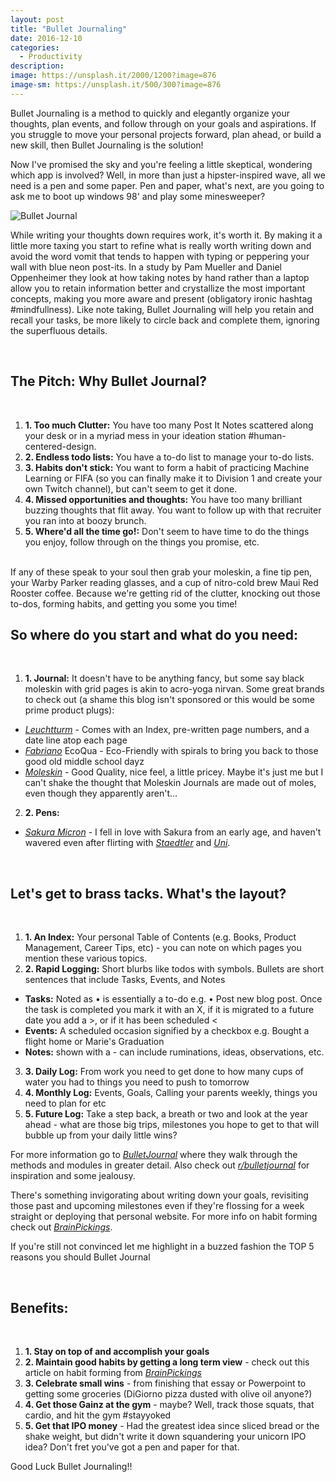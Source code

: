 ```yaml
---
layout: post
title: "Bullet Journaling"
date: 2016-12-10
categories:
  - Productivity
description:
image: https://unsplash.it/2000/1200?image=876
image-sm: https://unsplash.it/500/300?image=876
---
```

Bullet Journaling is a method to quickly and elegantly organize your thoughts, plan events, and follow through on your goals and aspirations. If you struggle to move your personal projects forward, plan ahead, or build a new skill, then Bullet Journaling is the solution!

Now I've promised the sky and you're feeling a little skeptical, wondering which app is involved? Well, in more than just a hipster-inspired wave, all we need is a pen and some paper. Pen and paper, what's next, are you going to ask me to boot up windows 98' and play some minesweeper?  

![Bullet Journal][1]

While writing your thoughts down requires work, it's worth it. By making it a little more taxing you start to refine what is really worth writing down and avoid the word vomit that tends to happen with typing or peppering your wall with blue neon post-its. In a study by Pam Mueller and Daniel Oppenheimer they look at how taking notes by hand rather than a laptop allow you to retain information better and crystallize the most important concepts, making you more aware and present (obligatory ironic hashtag #mindfullness). Like note taking, Bullet Journaling will help you retain and recall your tasks, be more likely to circle back and complete them, ignoring the superfluous details.  

<br>

## The Pitch: Why Bullet Journal?

<br>

1. **1. Too much Clutter:** You have too many Post It Notes scattered along your desk or in a myriad mess in your ideation station #human-centered-design.
2. **2. Endless todo lists:** You have a to-do list to manage your to-do lists.
3. **3. Habits don't stick:** You want to form a habit of practicing Machine Learning or FIFA (so you can finally make it to Division 1 and create your own Twitch channel), but can't seem to get it done.
4. **4. Missed opportunities and thoughts:** You have too many brilliant buzzing thoughts that flit away. You want to follow up with that recruiter you ran into at boozy brunch.
5. **5. Where'd all the time go!:** Don't seem to have time to do the things you enjoy, follow through on the things you promise, etc.  
<br>
If any of these speak to your soul then grab your moleskin, a fine tip pen, your Warby Parker reading glasses, and a cup of nitro-cold brew Maui Red Rooster coffee. Because we're getting rid of the clutter, knocking out those to-dos, forming habits, and getting you some you time!

<br>

## So where do you start and what do you need:

<br>

1. **1. Journal:** It doesn't have to be anything fancy, but some say black moleskin with grid pages is akin to acro-yoga nirvan. Some great brands to check out (a shame this blog isn't sponsored or this would be some prime product plugs):
* _[Leuchtturm][2]_ - Comes with an Index, pre-written page numbers, and a date line atop each page
* _[Fabriano][3]_ EcoQua - Eco-Friendly with spirals to bring you back to those good old middle school dayz
* _[Moleskin][4]_ - Good Quality, nice feel, a little pricey. Maybe it's just me but I can't shake the thought that Moleskin Journals are made out of moles, even though they apparently aren't…
2. **2. Pens:**
* _[Sakura Micron][5]_ - I fell in love with Sakura from an early age, and haven't wavered even after flirting with _[Staedtler][6]_ and _[Uni][7]_.

<br>

## Let's get to brass tacks. What's the layout?

<br>

1. **1. An Index:** Your personal Table of Contents (e.g. Books, Product Management, Career Tips, etc) - you can note on which pages you mention these various topics.  
2. **2. Rapid Logging:** Short blurbs like todos with symbols. Bullets are short sentences that include Tasks, Events, and Notes
  * **Tasks:** Noted as • is essentially a to-do e.g. • Post new blog post. Once the task is completed you mark it with an X, if it is migrated to a future date you add a >, or if it has been scheduled <
  * **Events:** A scheduled occasion signified by a checkbox e.g. Bought a flight home or Marie's Graduation
  * **Notes:** shown with a - can include ruminations, ideas, observations, etc.
3. **3. Daily Log:** From work you need to get done to how many cups of water you had to things you need to push to tomorrow
4. **4. Monthly Log:** Events, Goals, Calling your parents weekly, things you need to plan for etc
5. **5. Future Log:** Take a step back, a breath or two and look at the year ahead - what are those big trips, milestones you hope to get to that will bubble up from your daily little wins?

For more information go to _[BulletJournal][8]_ where they walk through the methods and modules in greater detail. Also check out _[r/bulletjournal][9]_ for inspiration and some jealousy.

There's something invigorating about writing down your goals, revisiting those past and upcoming milestones even if they're flossing for a week straight or deploying that personal website. For more info on habit forming check out _[BrainPickings][10]_.

If you're still not convinced let me highlight in a buzzed fashion the TOP 5 reasons you should Bullet Journal

<br>

## Benefits:

<br>

1. **1. Stay on top of and accomplish your goals**
2. **2. Maintain good habits by getting a long term view** - check out this article on habit forming from _[BrainPickings][10]_
3. **3. Celebrate small wins** - from finishing that essay or Powerpoint to getting some groceries (DiGiorno pizza dusted with olive oil anyone?)
4. **4. Get those Gainz at the gym** - maybe? Well, track those squats, that cardio, and hit the gym #stayyoked
5. **5. Get that IPO money** - Had the greatest idea since sliced bread or the shake weight, but didn't write it down squandering your unicorn IPO idea? Don't fret you've got a pen and paper for that.

Good Luck Bullet Journaling!!

[1]: http://i.imgur.com/QCCHZQH.png
[2]: https://www.amazon.com/Leuchtturm-Medium-Notebook-inches-LBL11/dp/B002CVAU1Y
[3]: http://fabriano.com/en/267/ecoqua
[4]: https://www.amazon.com/Moleskine-Classic-Notebook-Large-Notebooks/dp/8883701127
[5]: http://www.amazon.com/Sakura-30061-3-Piece-Micron-Blister/dp/B000XAORIS/ref=sr_1_1?s=office-products&ie=UTF8&qid=1475968770&sr=1-1&keywords=sakura+micron
[6]: http://www.amazon.com/Staedtler-Pigment-Sketch-Liners-308SB6P/dp/B004L87XRA/ref=sr_1_7?s=office-products&ie=UTF8&qid=1476146001&sr=1-7&keywords=Staedtler+pens
[7]: http://jetpens.com/Uni-ball-Signo-207-Retractable-Gel-Pen-0.7-mm-Black/pd/6231
[8]: http://bulletjournal.com/get-started/
[9]: https://www.reddit.com/r/bulletjournal/
[10]: https://www.brainpickings.org/2014/01/02/how-long-it-takes-to-form-a-new-habit/
